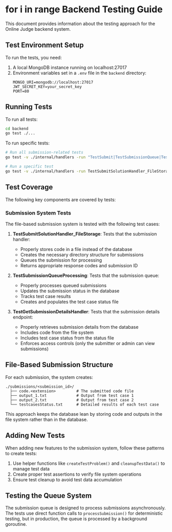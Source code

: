 # for i in range Backend Testing Guide

This document provides information about the testing approach for the Online Judge backend system.

## Test Environment Setup

To run the tests, you need:

1. A local MongoDB instance running on localhost:27017
2. Environment variables set in a `.env` file in the `backend` directory:
   ```
   MONGO_URI=mongodb://localhost:27017
   JWT_SECRET_KEY=your_secret_key
   PORT=80
   ```

## Running Tests

To run all tests:

```bash
cd backend
go test ./...
```

To run specific tests:

```bash
# Run all submission-related tests
go test -v ./internal/handlers -run "TestSubmit|TestSubmissionQueue|TestGetSubmission"

# Run a specific test
go test -v ./internal/handlers -run TestSubmitSolutionHandler_FileStorage
```

## Test Coverage

The following key components are covered by tests:

### Submission System Tests

The file-based submission system is tested with the following test cases:

1. **TestSubmitSolutionHandler_FileStorage**: Tests that the submission handler:
   - Properly stores code in a file instead of the database
   - Creates the necessary directory structure for submissions
   - Queues the submission for processing
   - Returns appropriate response codes and submission ID

2. **TestSubmissionQueueProcessing**: Tests that the submission queue:
   - Properly processes queued submissions
   - Updates the submission status in the database
   - Tracks test case results
   - Creates and populates the test case status file

3. **TestGetSubmissionDetailsHandler**: Tests that the submission details endpoint:
   - Properly retrieves submission details from the database
   - Includes code from the file system
   - Includes test case status from the status file
   - Enforces access controls (only the submitter or admin can view submissions)

## File-Based Submission Structure

For each submission, the system creates:

```
./submissions/<submission_id>/
  ├── code.<extension>         # The submitted code file
  ├── output_1.txt             # Output from test case 1
  ├── output_2.txt             # Output from test case 2
  └── testcasesStatus.txt      # Detailed results of each test case
```

This approach keeps the database lean by storing code and outputs in the file system rather than in the database.

## Adding New Tests

When adding new features to the submission system, follow these patterns to create tests:

1. Use helper functions like `createTestProblem()` and `cleanupTestData()` to manage test data
2. Create proper test assertions to verify file system operations
3. Ensure test cleanup to avoid test data accumulation

## Testing the Queue System

The submission queue is designed to process submissions asynchronously. The tests use direct function calls to `processSubmission()` for deterministic testing, but in production, the queue is processed by a background goroutine. 
 
